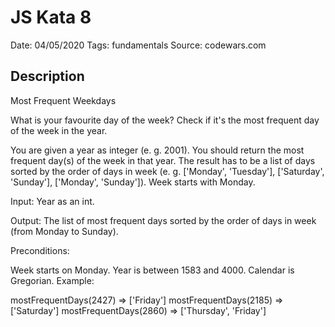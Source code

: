 # JS Kata 8

Date: 04/05/2020
Tags: fundamentals
Source: codewars.com

## Description

Most Frequent Weekdays

What is your favourite day of the week? Check if it's the most frequent day of the week in the year.

You are given a year as integer (e. g. 2001). You should return the most frequent day(s) of the week in that year. The result has to be a list of days sorted by the order of days in week (e. g. ['Monday', 'Tuesday'], ['Saturday', 'Sunday'], ['Monday', 'Sunday']). Week starts with Monday.

Input: Year as an int.

Output: The list of most frequent days sorted by the order of days in week (from Monday to Sunday).

Preconditions:

Week starts on Monday.
Year is between 1583 and 4000.
Calendar is Gregorian.
Example:

mostFrequentDays(2427) => ['Friday']
mostFrequentDays(2185) => ['Saturday']
mostFrequentDays(2860) => ['Thursday', 'Friday']
